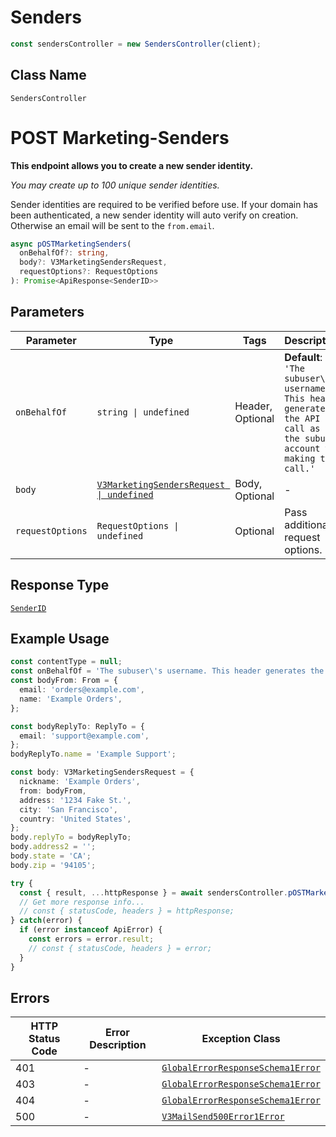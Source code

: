 # Senders

```ts
const sendersController = new SendersController(client);
```

## Class Name

`SendersController`


# POST Marketing-Senders

**This endpoint allows you to create a new sender identity.**

*You may create up to 100 unique sender identities.*

Sender identities are required to be verified before use. If your domain has been authenticated, a new sender identity will auto verify on creation. Otherwise an email will be sent to the `from.email`.

```ts
async pOSTMarketingSenders(
  onBehalfOf?: string,
  body?: V3MarketingSendersRequest,
  requestOptions?: RequestOptions
): Promise<ApiResponse<SenderID>>
```

## Parameters

| Parameter | Type | Tags | Description |
|  --- | --- | --- | --- |
| `onBehalfOf` | `string \| undefined` | Header, Optional | **Default**: `'The subuser\'s username. This header generates the API call as if the subuser account was making the call.'` |
| `body` | [`V3MarketingSendersRequest \| undefined`](../../doc/models/v3-marketing-senders-request.md) | Body, Optional | - |
| `requestOptions` | `RequestOptions \| undefined` | Optional | Pass additional request options. |

## Response Type

[`SenderID`](../../doc/models/sender-id.md)

## Example Usage

```ts
const contentType = null;
const onBehalfOf = 'The subuser\'s username. This header generates the API call as if the subuser account was making the call.';
const bodyFrom: From = {
  email: 'orders@example.com',
  name: 'Example Orders',
};

const bodyReplyTo: ReplyTo = {
  email: 'support@example.com',
};
bodyReplyTo.name = 'Example Support';

const body: V3MarketingSendersRequest = {
  nickname: 'Example Orders',
  from: bodyFrom,
  address: '1234 Fake St.',
  city: 'San Francisco',
  country: 'United States',
};
body.replyTo = bodyReplyTo;
body.address2 = '';
body.state = 'CA';
body.zip = '94105';

try {
  const { result, ...httpResponse } = await sendersController.pOSTMarketingSenders(onBehalfOf, body);
  // Get more response info...
  // const { statusCode, headers } = httpResponse;
} catch(error) {
  if (error instanceof ApiError) {
    const errors = error.result;
    // const { statusCode, headers } = error;
  }
}
```

## Errors

| HTTP Status Code | Error Description | Exception Class |
|  --- | --- | --- |
| 401 | - | [`GlobalErrorResponseSchema1Error`](../../doc/models/global-error-response-schema-1-error.md) |
| 403 | - | [`GlobalErrorResponseSchema1Error`](../../doc/models/global-error-response-schema-1-error.md) |
| 404 | - | [`GlobalErrorResponseSchema1Error`](../../doc/models/global-error-response-schema-1-error.md) |
| 500 | - | [`V3MailSend500Error1Error`](../../doc/models/v3-mail-send-500-error-1-error.md) |

